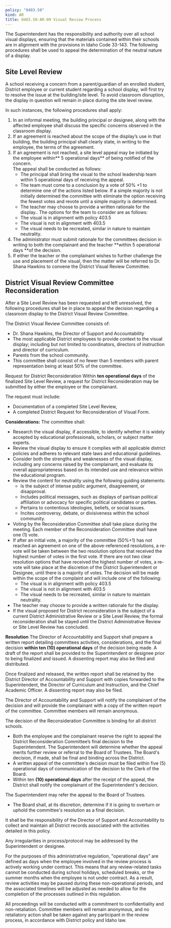 ```yaml
---
policy: "0403.50"
kind: AR
title: 0403.50-AR-09 Visual Review Process
---
```


The Superintendent has the responsibility and authority over all school visual displays, ensuring that the materials contained within their schools are in alignment with the provisions in Idaho Code 33-143.  The following procedures shall be used to appeal the determination of the neutral nature of a display.     

## Site Level Review
A school receiving a concern from a parent/guardian of an enrolled student, District employee or current student regarding a school display, will first try to resolve the issue at the building/site level. To avoid classroom disruption, the display in question will remain in place during the site level review.    

In such instances, the following procedures shall apply: 

1. In an informal meeting, the building principal or designee, along with the affected employee shall discuss the specific concerns observed in the classroom display. 
2. If an agreement is reached about the scope of the display’s use in that building, the building principal shall clearly state, in writing to the employee, the terms of the agreement.  
3. If an agreement is not reached, a site level appeal may be initiated by the employee within** 5 operational days** of being notified of the concern.  
The appeal shall be conducted as follows: 
    - The principal shall bring the visual to the school leadership team within 5 operational days of receiving the appeal.   
    - The team must come to a conclusion by a vote of 50% +1 to determine one of the actions listed below.  If a simple majority is not initially determined the committee with eliminate the option receiving the fewest votes and revote until a simple majority is determined.   
    - The teacher may choose to provide a written rationale for the display.. 
The options for the team to consider are as follows:  
    - The visual is in alignment with policy 403.5 
    - The visual is not in alignment with 403.5 
    - The visual needs to be recreated, similar in nature to maintain neutrality.   
4. The administrator must submit rationale for the committees decision in writing to both the complainant and the teacher **within 5 operational days **of the decision.  
5. If either the teacher or the complainant wishes to further challenge the use and placement of the visual, then the matter will be referred to Dr. Shana Hawkins to convene the District Visual Review Committee.  

## District Visual Review Committee Reconsideration
After a Site Level Review has been requested and left unresolved, the following procedures shall be in place to appeal the decision regarding a classroom display to the District Visual Review Committee.  
 
The District Visual Review Committee consists of: 

- Dr. Shana Hawkins, the Director of Support and Accountability  
- The most applicable District employees to provide context to the visual display; including but not limited to coordinators, directors of instruction and director of curriculum.   
- Parents from the school community. 
- This committee shall consist of no fewer than 5 members with parent representation being at least 50% of the committee.   

Request for District  Reconsideration 
Within **ten operational days** of the finalized Site Level Review, a request for District Reconsideration may be submitted by either the employee or the complainant.  

The request must include: 

- Documentation of a completed Site Level Review, 
- A completed District Request for Reconsideration of Visual Form. 

**Considerations:**
The committee shall: 

- Research the visual display, if accessible, to identify whether it is widely accepted by educational professionals, scholars, or subject matter experts.  
- Review the visual display to ensure it complies with all applicable district policies and adheres to relevant state laws and educational guidelines.  
- Consider both the strengths and weaknesses of the visual display, including any concerns raised by the complainant, and evaluate its overall appropriateness based on its intended use and relevance within the educational program. 
- Review the content for neutrality using the following guiding statements:
    - Is the subject of intense public argument, disagreement, or disapproval.
    - Includes political messages, such as displays of partisan political affiliation or advocacy for specific political candidates or parties.  
    - Pertains to contentious ideologies, beliefs, or social issues.
    - Incites controversy, debate, or divisiveness within the school community.   
- Voting by the Reconsideration Committee shall take place during the meeting. Each member of the Reconsideration Committee shall have one (1) vote. 
- If after an initial vote, a majority of the committee (50%+1) has not reached an agreement on one of the above-referenced resolutions, a re-vote will be taken between the two resolution options that received the highest number of votes in the first vote. If there are not two clear resolution options that have received the highest number of votes, a re-vote will take place at the discretion of the District Superintendent or Designee, until there is a majority of votes. The decision will be made within the scope of the complaint and will include one of the following: 
    - The visual is in alignment with policy 403.5
    - The visual is not in alignment with 403.5
    - The visual needs to be recreated, similar in nature to maintain neutrality.   
- The teacher may choose to provide a written rationale for the display.  
- If the visual proposed for District reconsideration is the subject of a current District Administrative Review or a Site Level Review, the formal reconsideration shall be stayed until the District Administrative Review or Site Level Review has concluded.  

**Resolution**
The Director of Accountability and Support shall prepare a written  report detailing committees activities, considerations, and the final decision  **within ten (10) operational days** of the decision being made. A draft of the report shall be provided to the Superintendent or designee prior to being finalized and issued. A dissenting report may also be filed and distributed. 

Once finalized and released, the written report shall be retained by the District Director of Accountability and Support with copies forwarded to the Superintendent, the Director of Curriculum and Instruction, and the Chief Academic Officer. A dissenting report may also be filed. 

The Director of Accountability and Support will notify the complainant of the decision and will provide the complainant with a copy of the written report of the committee. Committee members will remain anonymous. 

The decision of the Reconsideration Committee is binding for all district schools. 

- Both the employee and the complainant reserve the right to appeal the District Reconsideration Committee’s final decision to the Superintendent. The Superintendent will determine whether the appeal merits further review or referral to the Board of Trustees. The Board's decision, if made, shall be final and binding across the District. 
- A written appeal of the committee's decision must be filed within five (5) operational days of communication of the decision to the Clerk of the Board. 
- Within ten **(10) operational days** after the receipt of the appeal, the District shall notify the complainant of the Superintendent's decision. 

The Superintendent may refer the appeal to the Board of Trustees.  

- The Board shall, at its discretion, determine if it is going to overturn or uphold the committee's resolution as a final decision. 

It shall be the responsibility of the Director of Support and Accountability to collect and maintain all District records associated with the activities detailed in this policy.  

Any irregularities in process/protocol may be addressed by the Superintendent or designee. 

For the purposes of this administrative regulation, "operational days" are defined as days when the employee involved in the review process is actively working under contract. This means that any review-related tasks cannot be conducted during school holidays, scheduled breaks, or the summer months when the employee is not under contract. As a result, review activities may be paused during these non-operational periods, and the associated timelines will be adjusted as needed to allow for the completion of the processes outlined in this regulation. 

All proceedings will be conducted with a commitment to confidentiality and non-retaliation. Committee members will remain anonymous, and no retaliatory action shall be taken against any participant in the review process, in accordance with District policy and Idaho law. 
